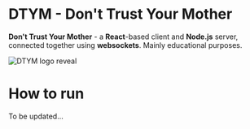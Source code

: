 # DTYM - Don't Trust Your Mother

**Don't Trust Your Mother** - a **React**-based client and **Node.js** server, connected together using **websockets**.
Mainly educational purposes.

![DTYM logo reveal](https://i.imgur.com/KDSNcH9.gif)

# How to run
To be updated...
